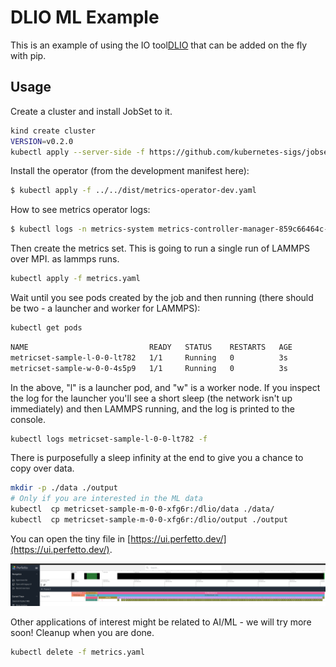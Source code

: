 # DLIO ML Example

This is an example of using the IO tool[DLIO](https://dlio-profiler.readthedocs.io/en/latest/build.html#build-dlio-profiler-with-pip-recommended) that can 
be added on the fly with pip.

## Usage

Create a cluster and install JobSet to it.

```bash
kind create cluster
VERSION=v0.2.0
kubectl apply --server-side -f https://github.com/kubernetes-sigs/jobset/releases/download/$VERSION/manifests.yaml
```

Install the operator (from the development manifest here):

```bash
$ kubectl apply -f ../../dist/metrics-operator-dev.yaml
```

How to see metrics operator logs:

```bash
$ kubectl logs -n metrics-system metrics-controller-manager-859c66464c-7rpbw
```

Then create the metrics set. This is going to run a single run of LAMMPS over MPI.
as lammps runs.

```bash
kubectl apply -f metrics.yaml
```

Wait until you see pods created by the job and then running (there should be two - a launcher and worker for LAMMPS):

```bash
kubectl get pods
```
```diff
NAME                           READY   STATUS    RESTARTS   AGE
metricset-sample-l-0-0-lt782   1/1     Running   0          3s
metricset-sample-w-0-0-4s5p9   1/1     Running   0          3s
```

In the above, "l" is a launcher pod, and "w" is a worker node.
If you inspect the log for the launcher you'll see a short sleep (the network isn't up immediately)
and then LAMMPS running, and the log is printed to the console.

```bash
kubectl logs metricset-sample-l-0-0-lt782 -f
```

There is purposefully a sleep infinity at the end to give you a chance to copy over data.

```bash
mkdir -p ./data ./output
# Only if you are interested in the ML data
kubectl  cp metricset-sample-m-0-0-xfg6r:/dlio/data ./data/
kubectl  cp metricset-sample-m-0-0-xfg6r:/dlio/output ./output
```

You can open the tiny file in [https://ui.perfetto.dev/](https://ui.perfetto.dev/).

![img/trace.png](img/trace.png)

Other applications of interest might be related to AI/ML - we will try more soon!
Cleanup when you are done.

```bash
kubectl delete -f metrics.yaml
```
